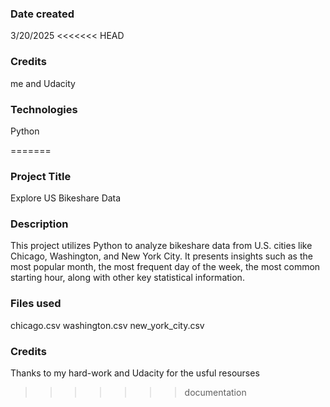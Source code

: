 ### Date created
3/20/2025
<<<<<<< HEAD

### Credits
me and Udacity

### Technologies 
Python 


=======

### Project Title
Explore US Bikeshare Data

### Description
This project utilizes Python to analyze bikeshare data from U.S. cities like Chicago, Washington, and New York City. It presents insights such as the most popular month, the most frequent day of the week, the most common starting hour, along with other key statistical information.

### Files used
chicago.csv washington.csv new_york_city.csv

### Credits
Thanks to my hard-work and Udacity for the usful resourses
>>>>>>> documentation
